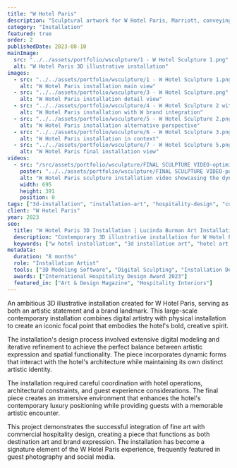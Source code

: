 ```yaml
---
title: "W Hotel Paris"
description: "Sculptural artwork for W Hotel Paris, Marriott, conveying the brand’s story in 3D form, inspired by its Parisian context."
category: "Installation"
featured: true
order: 2
publishedDate: 2023-08-10
mainImage:
  src: "../../assets/portfolio/wsculpture/1 - W Hotel Sculpture 1.png"
  alt: "W Hotel Paris 3D illustrative installation"
images:
  - src: "../../assets/portfolio/wsculpture/1 - W Hotel Sculpture 1.png"
    alt: "W Hotel Paris installation main view"
  - src: "../../assets/portfolio/wsculpture/3 - W Hotel Sculpture.png"
    alt: "W Hotel Paris installation detail view"
  - src: "../../assets/portfolio/wsculpture/4 - W Hotel Sculpture 2 with W.png"
    alt: "W Hotel Paris installation with W brand integration"
  - src: "../../assets/portfolio/wsculpture/5 - W Hotel Sculpture 2.png"
    alt: "W Hotel Paris installation alternative perspective"
  - src: "../../assets/portfolio/wsculpture/6 - W Hotel Sculpture 3.png"
    alt: "W Hotel Paris installation in context"
  - src: "../../assets/portfolio/wsculpture/7 - W Hotel Sculpture 5.png"
    alt: "W Hotel Paris final installation view"
videos:
  - src: "/src/assets/portfolio/wsculpture/FINAL SCULPTURE VIDEO-optimized"
    poster: "../../assets/portfolio/wsculpture/FINAL SCULPTURE VIDEO-poster.png"
    alt: "W Hotel Paris sculpture installation video showcasing the dynamic 3D art piece in motion"
    width: 695
    height: 391
    position: 0
tags: ["3d-installation", "installation-art", "hospitality-design", "contemporary-art", "w-hotel", "paris"]
client: "W Hotel Paris"
year: 2023
seo:
  title: "W Hotel Paris 3D Installation | Lucinda Burman Art Installation"
  description: "Contemporary 3D illustrative installation for W Hotel Paris. Iconic art installation combining hospitality design with contemporary art."
  keywords: ["w hotel installation", "3d installation art", "hotel art installation", "contemporary installation", "paris hotel art"]
metadata:
  duration: "8 months"
  role: "Installation Artist"
  tools: ["3D Modeling Software", "Digital Sculpting", "Installation Design", "CAD Systems"]
  awards: ["International Hospitality Design Award 2023"]
  featured_in: ["Art & Design Magazine", "Hospitality Interiors"]
---
```


An ambitious 3D illustrative installation created for W Hotel Paris, serving as both an artistic statement and a brand landmark. This large-scale contemporary installation combines digital artistry with physical installation to create an iconic focal point that embodies the hotel's bold, creative spirit.

The installation's design process involved extensive digital modeling and iterative refinement to achieve the perfect balance between artistic expression and spatial functionality. The piece incorporates dynamic forms that interact with the hotel's architecture while maintaining its own distinct artistic identity.

The installation required careful coordination with hotel operations, architectural constraints, and guest experience considerations. The final piece creates an immersive environment that enhances the hotel's contemporary luxury positioning while providing guests with a memorable artistic encounter.

This project demonstrates the successful integration of fine art with commercial hospitality design, creating a piece that functions as both destination art and brand expression. The installation has become a signature element of the W Hotel Paris experience, frequently featured in guest photography and social media.
